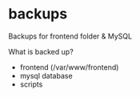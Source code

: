 # backups
Backups for frontend folder & MySQL

What is backed up?
  - frontend (/var/www/frontend)
  - mysql database 
  - scripts 
